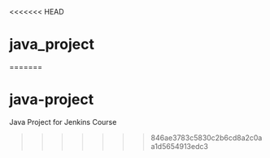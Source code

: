 <<<<<<< HEAD
# java_project
=======
# java-project
Java Project for Jenkins Course
>>>>>>> 846ae3783c5830c2b6cd8a2c0aa1d5654913edc3
